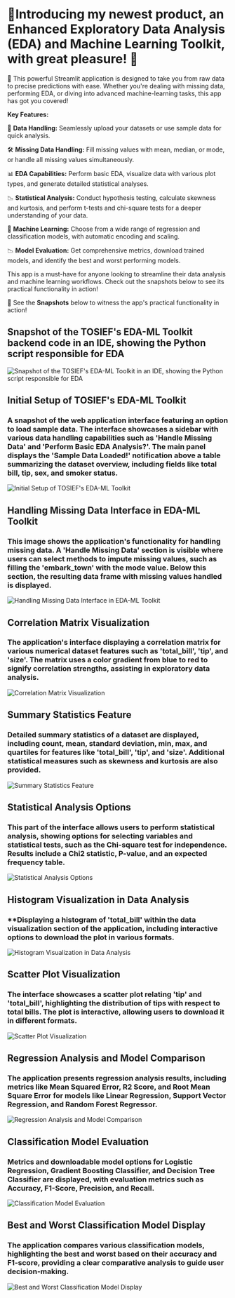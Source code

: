 # **🚀Introducing my newest product, an Enhanced Exploratory Data Analysis (EDA) and Machine Learning Toolkit, with great pleasure!  🚀**

🌟 This powerful Streamlit application is designed to take you from raw data to precise predictions with ease. Whether you're dealing with missing data, performing EDA, or diving into advanced machine-learning tasks, this app has got you covered!

**Key Features:**

📂 **Data Handling:** Seamlessly upload your datasets or use sample data for quick analysis.

🛠️ **Missing Data Handling:** Fill missing values with mean, median, or mode, or handle all missing values simultaneously.

📊 **EDA Capabilities:** Perform basic EDA, visualize data with various plot types, and generate detailed statistical analyses.

📉 **Statistical Analysis:** Conduct hypothesis testing, calculate skewness and kurtosis, and perform t-tests and chi-square tests for a deeper understanding of your data.

🧮 **Machine Learning:** Choose from a wide range of regression and classification models, with automatic encoding and scaling.

📉 **Model Evaluation:** Get comprehensive metrics, download trained models, and identify the best and worst performing models.

This app is a must-have for anyone looking to streamline their data analysis and machine learning workflows. Check out the snapshots below to see its practical functionality in action!

🔗 See the **Snapshots** below to witness the app's practical functionality in action!



## Snapshot of the  TOSIEF's EDA-ML Toolkit backend code in an IDE, showing the Python script responsible for EDA
![Snapshot of the  TOSIEF's EDA-ML Toolkit in an IDE, showing the Python script responsible for EDA](Screenshots/1.png)

## **Initial Setup of TOSIEF's EDA-ML Toolkit**
### **A snapshot of the web application interface featuring an option to load sample data. The interface showcases a sidebar with various data handling capabilities such as 'Handle Missing Data' and 'Perform Basic EDA Analysis?'. The main panel displays the 'Sample Data Loaded!' notification above a table summarizing the dataset overview, including fields like total bill, tip, sex, and smoker status.**
![Initial Setup of TOSIEF's EDA-ML Toolkit](Screenshots/2.png)


## Handling Missing Data Interface in EDA-ML Toolkit
### **This image shows the application's functionality for handling missing data. A 'Handle Missing Data' section is visible where users can select methods to impute missing values, such as filling the 'embark_town' with the mode value. Below this section, the resulting data frame with missing values handled is displayed.**
![Handling Missing Data Interface in EDA-ML Toolkit](Screenshots/3.png)


## Correlation Matrix Visualization
### **The application's interface displaying a correlation matrix for various numerical dataset features such as 'total_bill', 'tip', and 'size'. The matrix uses a color gradient from blue to red to signify correlation strengths, assisting in exploratory data analysis.**
![Correlation Matrix Visualization](Screenshots/4.png)

## Summary Statistics Feature
### **Detailed summary statistics of a dataset are displayed, including count, mean, standard deviation, min, max, and quartiles for features like 'total_bill', 'tip', and 'size'. Additional statistical measures such as skewness and kurtosis are also provided.**
![Summary Statistics Feature](Screenshots/5.png)

## Statistical Analysis Options
### **This part of the interface allows users to perform statistical analysis, showing options for selecting variables and statistical tests, such as the Chi-square test for independence. Results include a Chi2 statistic, P-value, and an expected frequency table.**
![Statistical Analysis Options](Screenshots/6.png)

## Histogram Visualization in Data Analysis
### **Displaying a histogram of 'total_bill' within the data visualization section of the application, including interactive options to download the plot in various formats.
![Histogram Visualization in Data Analysis](Screenshots/7.png)


## Scatter Plot Visualization
### **The interface showcases a scatter plot relating 'tip' and 'total_bill', highlighting the distribution of tips with respect to total bills. The plot is interactive, allowing users to download it in different formats.**
![Scatter Plot Visualization](Screenshots/8.png)


## Regression Analysis and Model Comparison
### **The application presents regression analysis results, including metrics like Mean Squared Error, R2 Score, and Root Mean Square Error for models like Linear Regression, Support Vector Regression, and Random Forest Regressor.**
![Regression Analysis and Model Comparison](Screenshots/9.png)


## Classification Model Evaluation
### **Metrics and downloadable model options for Logistic Regression, Gradient Boosting Classifier, and Decision Tree Classifier are displayed, with evaluation metrics such as Accuracy, F1-Score, Precision, and Recall.**
![Classification Model Evaluation](Screenshots/10.png)


## Best and Worst Classification Model Display
### **The application compares various classification models, highlighting the best and worst based on their accuracy and F1-score, providing a clear comparative analysis to guide user decision-making.**
![Best and Worst Classification Model Display](Screenshots/11.png)

